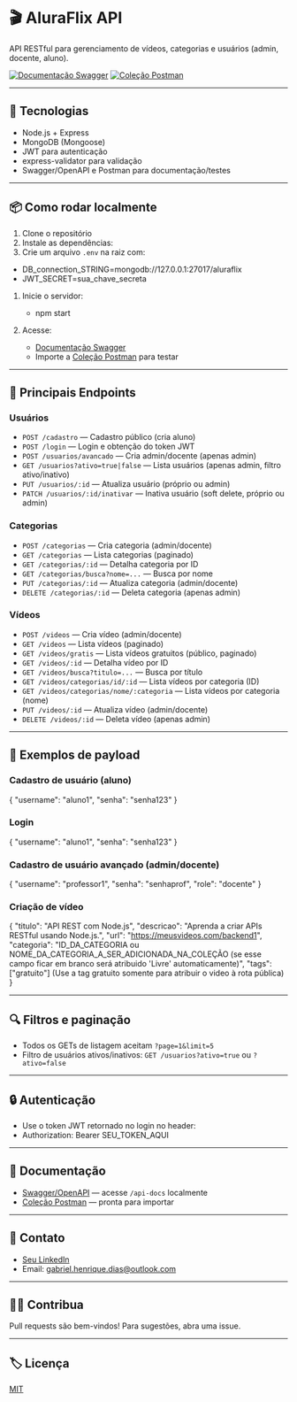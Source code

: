 # 🎬 AluraFlix API

API RESTful para gerenciamento de vídeos, categorias e usuários (admin, docente, aluno).

[![Documentação Swagger](https://img.shields.io/badge/documentação-swagger-blue)](http://localhost:3000/api-docs)
[![Coleção Postman](https://img.shields.io/badge/postman-collection-orange)](#postman)

---

## 🚀 Tecnologias

- Node.js + Express
- MongoDB (Mongoose)
- JWT para autenticação
- express-validator para validação
- Swagger/OpenAPI e Postman para documentação/testes

---

## 📦 Como rodar localmente

1. Clone o repositório
1. Instale as dependências:
1. Crie um arquivo `.env` na raiz com:

- DB_connection_STRING=mongodb://127.0.0.1:27017/aluraflix
- JWT_SECRET=sua_chave_secreta

1. Inicie o servidor:

   - npm start

1. Acesse:

   - [Documentação Swagger](http://localhost:3000/api-docs)
   - Importe a [Coleção Postman](#colecao-postman) para testar

---

## 🔑 Principais Endpoints

### Usuários

- `POST /cadastro` — Cadastro público (cria aluno)
- `POST /login` — Login e obtenção do token JWT
- `POST /usuarios/avancado` — Cria admin/docente (apenas admin)
- `GET /usuarios?ativo=true|false` — Lista usuários (apenas admin, filtro ativo/inativo)
- `PUT /usuarios/:id` — Atualiza usuário (próprio ou admin)
- `PATCH /usuarios/:id/inativar` — Inativa usuário (soft delete, próprio ou admin)

### Categorias

- `POST /categorias` — Cria categoria (admin/docente)
- `GET /categorias` — Lista categorias (paginado)
- `GET /categorias/:id` — Detalha categoria por ID
- `GET /categorias/busca?nome=...` — Busca por nome
- `PUT /categorias/:id` — Atualiza categoria (admin/docente)
- `DELETE /categorias/:id` — Deleta categoria (apenas admin)

### Vídeos

- `POST /videos` — Cria vídeo (admin/docente)
- `GET /videos` — Lista vídeos (paginado)
- `GET /videos/gratis` — Lista vídeos gratuitos (público, paginado)
- `GET /videos/:id` — Detalha vídeo por ID
- `GET /videos/busca?titulo=...` — Busca por título
- `GET /videos/categorias/id/:id` — Lista vídeos por categoria (ID)
- `GET /videos/categorias/nome/:categoria` — Lista vídeos por categoria (nome)
- `PUT /videos/:id` — Atualiza vídeo (admin/docente)
- `DELETE /videos/:id` — Deleta vídeo (apenas admin)

---

## 📝 Exemplos de payload

### Cadastro de usuário (aluno)

{
"username": "aluno1",
"senha": "senha123"
}

### Login

{
"username": "aluno1",
"senha": "senha123"
}

### Cadastro de usuário avançado (admin/docente)

{
"username": "professor1",
"senha": "senhaprof",
"role": "docente"
}

### Criação de vídeo

{
"titulo": "API REST com Node.js",
"descricao": "Aprenda a criar APIs RESTful usando Node.js.",
"url": "<https://meusvideos.com/backend1>",
"categoria": "ID_DA_CATEGORIA ou NOME_DA_CATEGORIA_A_SER_ADICIONADA_NA_COLEÇÃO (se esse campo ficar em branco será atribuido 'Livre' automaticamente)",
"tags": ["gratuito"] (Use a tag gratuito somente para atribuir o video à rota pública)
}

---

## 🔍 Filtros e paginação

- Todos os GETs de listagem aceitam `?page=1&limit=5`
- Filtro de usuários ativos/inativos: `GET /usuarios?ativo=true` ou `?ativo=false`

---

## 🔒 Autenticação

- Use o token JWT retornado no login no header:
- Authorization: Bearer SEU_TOKEN_AQUI

---

## 📑 Documentação

- [Swagger/OpenAPI](swagger.yaml) — acesse `/api-docs` localmente
- [Coleção Postman](AluraFlix.postman_collection.json) — pronta para importar

---

## 🤝 Contato

- [Seu LinkedIn](https://www.linkedin.com/in/gabriel-henrique-dos-santos-dias-7b5b61346/)
- Email: <gabriel.henrique.dias@outlook.com>

---

## 🧑‍💻 Contribua

Pull requests são bem-vindos! Para sugestões, abra uma issue.

---

## 🏷️ Licença

[MIT](LICENSE)
